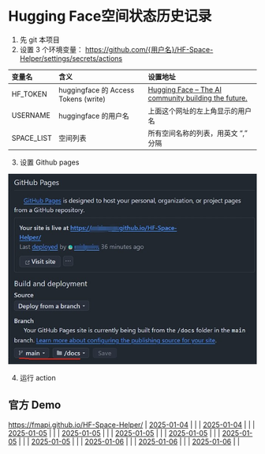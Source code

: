 # Hugging Face空间状态历史记录


1. 先 git 本项目
2. 设置 3 个环境变量：
https://github.com/{用户名}/HF-Space-Helper/settings/secrets/actions

| 变量名     | 含义                                 | 设置地址                                                     |
| :--------- | :----------------------------------- | :----------------------------------------------------------- |
| HF_TOKEN   | huggingface 的 Access Tokens (write) | [Hugging Face – The AI community building the future.](https://huggingface.co/settings/tokens) |
| USERNAME   | huggingface 的用户名                 | 上面这个网址的左上角显示的用户名                             |
| SPACE_LIST | 空间列表                             | 所有空间名称的列表，用英文 “,” 分隔                          |

3. 设置 Github pages



![img](https://raw.githubusercontent.com/hhhaiai/Picture/main/img/202501041359617.jpeg)

4. 运行 action

## 官方 Demo

https://fmapi.github.io/HF-Space-Helper/
| [2025-01-04](https://github.com/hhhaiai/Spaces-Keeper/commits/66c5b5a3875ab815f3fa43ea1df7339d992566e9/docs/index.html) |  |
| [2025-01-04](https://github.com/hhhaiai/Spaces-Keeper/commits/8efc2596dd8b967baa861a25b26a41b7b5abd468/docs/index.html) |  |
| [2025-01-05](https://github.com/hhhaiai/Spaces-Keeper/commits/710dba3a6b309613c4bfd0caa96f6586fb4eb4aa/docs/index.html) |  |
| [2025-01-05](https://github.com/hhhaiai/Spaces-Keeper/commits/1010c8b286bea2699b74b2351ef45a7c9cf21aa4/docs/index.html) |  |
| [2025-01-05](https://github.com/hhhaiai/Spaces-Keeper/commits/0fcb3967df12df12ff1df9f2232789e0e683ec6e/docs/index.html) |  |
| [2025-01-05](https://github.com/hhhaiai/Spaces-Keeper/commits/1c40f034239a45888d4df42547d6dfcb2a44a3ce/docs/index.html) |  |
| [2025-01-05](https://github.com/hhhaiai/Spaces-Keeper/commits/6e14ca25b443d8a72f777f8c60b58ac0cacdc2d6/docs/index.html) |  |
| [2025-01-05](https://github.com/hhhaiai/Spaces-Keeper/commits/397862c24d15f6699505c97b06ac5286122c4ced/docs/index.html) |  |
| [2025-01-06](https://github.com/hhhaiai/Spaces-Keeper/commits/91f94994d92e0c01ed301b2cf4783b44f5b79bfe/docs/index.html) |  |
| [2025-01-06](https://github.com/hhhaiai/Spaces-Keeper/commits/f9e0d7100f42ae1cdf6b6e4a31aa2fb914edc21b/docs/index.html) |  |
| [2025-01-06](https://github.com/hhhaiai/Spaces-Keeper/commits/e550b0a7c478e9637dbe8c36bc63503ffebeb4a3/docs/index.html) |  |
